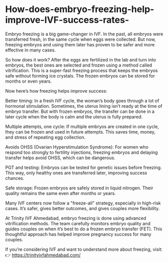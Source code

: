 # How-does-embryo-freezing-help-improve-IVF-success-rates-

Embryo freezing is a big game-changer in IVF. In the past, all embryos were transferred fresh, in the same cycle when eggs were collected. But now, freezing embryos and using them later has proven to be safer and more effective in many cases.

So how does it work? After the eggs are fertilized in the lab and turn into embryos, the best ones are selected and frozen using a method called vitrification. This is a super-fast freezing process that keeps the embryos safe without forming ice crystals. The frozen embryos can be stored for months or even years.

Now here’s how freezing helps improve success:

Better timing: In a fresh IVF cycle, the woman’s body goes through a lot of hormonal stimulation. Sometimes, the uterus lining isn’t ready at the time of embryo transfer. But with frozen embryos, the transfer can be done in a later cycle when the body is calm and the uterus is fully prepared.

Multiple attempts, one cycle: If multiple embryos are created in one cycle, they can be frozen and used in future attempts. This saves time, money, and stress of repeating egg collection.

Avoids OHSS (Ovarian Hyperstimulation Syndrome): For women who respond too strongly to fertility injections, freezing embryos and delaying transfer helps avoid OHSS, which can be dangerous.

PGT and testing: Embryos can be tested for genetic issues before freezing. This way, only healthy ones are transferred later, improving success chances.

Safe storage: Frozen embryos are safely stored in liquid nitrogen. Their quality remains the same even after months or years.

Many IVF centers now follow a "freeze-all" strategy, especially in high-risk cases. It’s safer, gives better outcomes, and gives couples more flexibility.

At Trinity IVF Ahmedabad, embryo freezing is done using advanced vitrification methods. The team carefully monitors embryo quality and guides couples on when it’s best to do a frozen embryo transfer (FET). This thoughtful approach has helped improve pregnancy success for many couples.

If you’re considering IVF and want to understand more about freezing, visit:
👉 https://trinityivfahmedabad.com/
